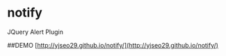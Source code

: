 # notify

JQuery Alert Plugin

##DEMO
[http://yjseo29.github.io/notify/](http://yjseo29.github.io/notify/)